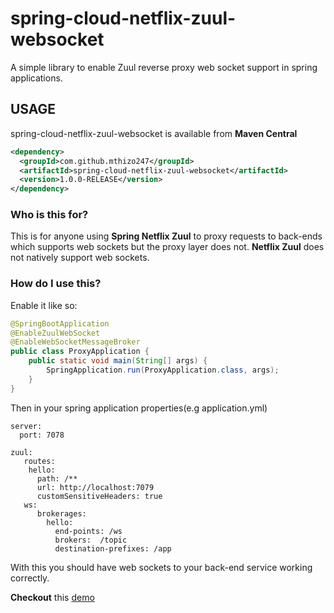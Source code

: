 # spring-cloud-netflix-zuul-websocket
A simple library to enable Zuul reverse proxy web socket support in spring applications.

## USAGE

spring-cloud-netflix-zuul-websocket is available from **Maven Central**

```xml
<dependency>
  <groupId>com.github.mthizo247</groupId>
  <artifactId>spring-cloud-netflix-zuul-websocket</artifactId>
  <version>1.0.0-RELEASE</version>
</dependency>
```

### Who is this for?

This is for anyone using **Spring Netflix Zuul** to proxy requests to back-ends which supports web sockets but the proxy layer does not.
**Netflix Zuul** does not natively support web sockets.

### How do I use this?

Enable it like so:

```java
@SpringBootApplication
@EnableZuulWebSocket
@EnableWebSocketMessageBroker
public class ProxyApplication {
	public static void main(String[] args) {
		SpringApplication.run(ProxyApplication.class, args);
	}
}
```

Then in your spring application properties(e.g application.yml)

```
server:
  port: 7078

zuul:
   routes:
    hello:
      path: /**
      url: http://localhost:7079
      customSensitiveHeaders: true
   ws:
      brokerages:
        hello:
          end-points: /ws
          brokers:  /topic
          destination-prefixes: /app
```

With this you should have web sockets to your back-end service working correctly.

**Checkout** this [demo](https://github.com/SlowSlicing/zuul-websocket-support-demo)
